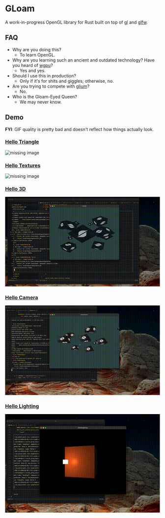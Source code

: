 # GLoam

A work-in-progress OpenGL library for Rust built on top of [gl](https://docs.rs/gl/latest/gl/) and [glfw](https://docs.rs/glfw/latest/glfw/).

## FAQ

- Why are you doing this?
    - To learn OpenGL.
- Why are you learning such an ancient and outdated technology? Have you heard of [wgpu](https://wgpu.rs/)?
    - Yes and yes.
- Should I use this in production?
    - Only if it's for shits and giggles; otherwise, no.
- Are you trying to compete with [glium](https://github.com/glium/glium)?
    - No.
- Who is the Gloam-Eyed Queen?
    - We may never know.

## Demo

**FYI**: GIF quality is pretty bad and doesn't reflect how things actually look.

### [Hello Triangle](./examples/hello_triangle/main.rs)
![missing image](./demos/hello_triangle.png)

### [Hello Textures](./examples/hello_textures/main.rs)
![missing image](./demos/hello_textures.png)

### [Hello 3D](./examples/hello_3d/main.rs)
![missing GIF](./demos/hello_3d.gif)

### [Hello Camera](./examples/hello_camera/main.rs)
![missing GIF](./demos/hello_camera.gif)

### [Hello Lighting](./examples/hello_lighting/main.rs)
![missing GIF](./demos/hello_lighting.gif)
